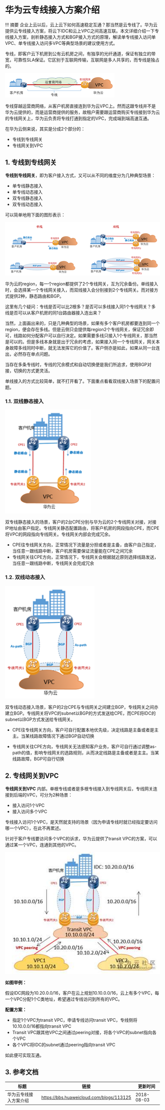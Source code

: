 # 华为云专线接入方案介绍

!!! 摘要
    企业上云以后，云上云下如何高速稳定互通？那当然是云专线了。华为云提供云专线接入方案，将云下IDC和云上VPC之间高速互联。本文详细介绍一下专线接入方案，剖析静态接入方式和BGP接入方式的原理，解读单专线接入访问单VPC、单专线接入访问多VPC等典型场景的建议使用方式。

专线，即客户云下机房到公有云机房之间，有独享的光纤通道，保证有独立的带宽，可靠性SLA保证。它区别于互联网传输，互联网是多人共享的，而专线是独占的。

![img](https://raw.githubusercontent.com/RenJiangZhou2163/PicGo/main/Blogs/Pictures/20240801101404.png)

专线穿越运营商网络，从客户机房直接连到华为云VPC上。然而这跟专线并不是华为云提供的，而是运营商提供的服务，故租户需要跟运营商购买专线接到华为云的专线网关上，华为云负责将专线打通到指定的VPC，完成端到端高速互通。

在华为云侧来说，其实是分成2个部分的：

- 专线到专线网关
- 专线网关到VPC

## 1. 专线到专线网关

**专线到专线网关**，即为客户接入方式，又可以从不同的维度分为几种典型场景：

- 单专线静态接入
- 单专线动态接入
- 双专线静态接入
- 双专线动态接入

可以简单地用下面的图形表示：

![img](https://raw.githubusercontent.com/RenJiangZhou2163/PicGo/main/Blogs/Pictures/20240801101912.png)

华为云的region，每一个region都提供了2个专线网关，互为冗余备份。单线接入时，会选择某一个专线网关接入，而双线接入会分别接到2个专线网关。而对接方式提供2种，静态路由和BGP。

这里有几个疑问：专线是否可以比2根多？是否可以多线接入同1个专线网关？多线是否可以从客户机房的同1台路由器接入连出来？

当然，上面画出来的，只是几种典型的场景，如果有多个客户机房都要连到同一个region，便会存在多线。但是云侧只会提供每region2个专线网关，保证冗余即可，线路如何分配客户可以自行决定。如果需要多线只接入1个专线网关，那当然是可以的。但是多线本身就是出于冗余的考虑，如果接入同一个专线网关，网关本身故障多线同时中断，就无法发挥它的价值了。客户侧亦是如此，如果从同一台连出，必然存在单点问题。

当存在多条专线时，专线的冗余模式和自动切换便是我们所追求，使用BGP对接，切换的方式更灵活。

单线接入的方式比较简单，就不打开看了。下面重点看看双线接入场景下的配置问题。

### 1.1. 双线静态接入

<img src="https://raw.githubusercontent.com/RenJiangZhou2163/PicGo/main/Blogs/Pictures/20240801101937.png" alt="20240801101937" style="zoom: 150%;" />

双专线静态接入的场景，客户的2台CPE分别与华为云的2个专线网关对接，对接IP地址由客户指定。专线网关静态配置路由，将客户机房的网段指向CPE，而CPE将VPC的网段指向专线网关。专线网关内部会完成冗余。

- CPE往专线网关方向，正常情况下流量是分担或者是主备，由客户自己指定，当任意一跟线路中断，客户机房需要保证流量能在CPE之间冗余
- 专线网关往CPE方向，正常情况下，专线网关会根据就近原则选择线路发送，当任意一跟线路中断，专线网关会完成冗余

### 1.2. 双线动态接入

<img src="https://raw.githubusercontent.com/RenJiangZhou2163/PicGo/main/Blogs/Pictures/20240801101950.png" alt="20240801101950" style="zoom:150%;" />

双专线动态接入场景，客户的2台CPE与专线网关之间建立BGP，专线网关之间亦建立BGP。专线网关将VPC的subnet以BGP的方式发送给CPE，而CPE将IDC的subnet以BGP方式发送给专线网关。

- CPE往专线网关方向，客户可自行配置本地优先级，决定线路是主备或者是主主。当某线路故障情况下通过BGP自动切换

- 专线网关往CPE方向，专线网关无法感知客户业务，客户可自行通过调整as-path的值，影响专线网关的选路规则，从而决定线路是主备或者是主主。当某线路故障，BGP可自行切换

## 2. 专线网关到VPC

**专线网关到VPC** 内部。单根专线或者是多根专线接入到专线网关后，专线网关连接到后端的VPC，可分为2种场景：

- 接入访问1个VPC
- 接入访问多个VPC

专线接入访问1个VPC，是天然就支持的场景（因为申请专线时就已经指定要访问哪一个VPC），在此不再累述。

针对于客户专线要访问多个VPC的诉求，华为云提供了transit VPC的方案，可以通过某一个VPC，连通到其他的VPC。

<img src="https://raw.githubusercontent.com/RenJiangZhou2163/PicGo/main/Blogs/Pictures/1533258418677822.png" alt="img" style="zoom:150%;" />

**如图举例：**

假设IDC网段为10.20.0.0/16，客户在云上规划10.10.0.0/16，云上有多个VPC，每一个VPC分配1个C类地址，希望通过专线访问到所有的VPC。

**配置方案：**

- 指定1个VPC为transit VPC，申请专线访问transit VPC，专线侧将10.10.0.0/16都指向transit VPC
- Transit VPC跟其他VPC之间通过peering对接，将各个VPC的subnet指向各个VPC
- 各个VPC将IDC的subnet通过peering指向transit VPC

如此便可实现互通。

## 3. 参考文档

| 标题                   | 链接                                       | 更新时间   |
| ---------------------- | ------------------------------------------ | ---------- |
| 华为云专线接入方案介绍 | <https://bbs.huaweicloud.com/blogs/113125> | 2018-08-03 |
